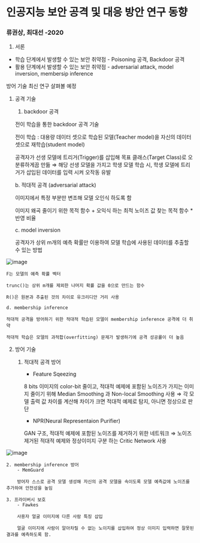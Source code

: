 # 인공지능 보안 공격 및 대응 방안 연구 동향

### 류권상, 최대선 -2020


1. 서론
- 학습 단계에서 발생할 수 있는 보안 취약점 - Poisoning 공격, Backdoor 공격
- 활용 단계에서 발생할 수 있는 보안 취약점 - adversarial attack, model inversion, membersip inference

방어 기술 최신 연구 살펴볼 예정

1. 공격 기술
    1. backdoor 공격
    
    전이 학습을 통한 backdoor 공격 기술
    
    전이 학습 : 대용량 데이터 셋으로 학습된 모델(Teacher model)을 자신의 데이터 셋으로 재학습(student model)
    
    공격자가 선생 모델에 트리거(Trigger)를 삽입해 목표 클래스(Target Class)로 오분류하게끔 만듦 ⇒ 해당 선생 모델을 가지고 학생 모델 학습 시, 학생 모델에 트리거가 삽입된 데이터를 입력 시켜 오작동 유발
    
    b. 적대적 공격 (adversarial attack)
    
    이미지에서 특정 부분만 변조해 모델 오인식 하도록 함
    
    이미지 왜곡 줄이기 위한 목적 함수 + 오익식 하는 최적 노이즈 값 찾는 목적 함수 * 반영 비율
    
    c. model inversion
    
    공격자가 상위 m개의 예측 확률만 이용하여 모델 학습에 사용된 데이터를 추출할 수 있는 방법
    
![image](https://user-images.githubusercontent.com/108413432/229329211-6107d7fe-21a6-4cb2-a1cd-8c656258166e.png)

    F는 모델의 예측 확률 벡터
    
    trunc()는 상위 m개를 제외한 나머지 확률 값을 0으로 만드는 함수
    
    R()은 원본과 추출된 것의 차이로 유크리디안 거리 사용
    
    d. membership inference
    
    적대적 공격을 방어하기 위한 적대적 학습된 모델이 membership inference 공격에 더 취약
    
    적대적 학습은 모델의 과적합(overfitting) 문제가 발생하기에 공격 성공률이 더 높음
    
2. 방어 기술
    1. 적대적 공격 방어
        - Feature Sqeezing
        
        8 bits 이미지의 color-bit 줄이고, 적대적 예제에 포함된 노이즈가 가지는 이미지 줄이기 위해 Median Smoothing 과 Non-local Smoothing 사용 ⇒ 각 모델 출력 값 차이를 계산해 차이가 크면 적대적 예제로 탐지, 아니면 정상으로 판단
        
        - NPR(Neural Representaion Purifier)
        
        GAN 구조, 적대적 예제에 포함된 노이즈를 제거하기 위한 네트워크 ⇒ 노이즈 제거된 적대적 예제와 정상이미지 구분 하는 Critic Network 사용
        
![image](https://user-images.githubusercontent.com/108413432/229329216-f3ea6a03-254a-49d2-9489-a6dcdfe71577.png)

    2. membership inference 방어
        - MemGuard
        
        방어자 스스로 공격 모델 생성해 자신의 공격 모델을 속이도록 모델 예측값에 노이즈를 추가하여 안전성을 높임
        
    3. 프라이버시 보호
        - Fawkes
        
        사용자 얼굴 이미지에 다른 사람 특징 삽입
        
        얼굴 이미지에 사람이 알아차릴 수 없는 노이지를 삽입하여 정상 이미지 입력하면 잘못된 결과를 예측하도록 함.
